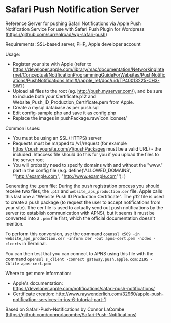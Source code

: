 Safari Push Notification Server
===============================

Reference Server for pushing Safari Notifications via Apple Push Notification Service
For use with Safari Push Plugin for Wordpress (https://github.com/surrealroad/wp-safari-push)

Requirements:
SSL-based server, PHP, Apple developer account

Usage:
 - Register your site with Apple (refer to https://developer.apple.com/library/mac/documentation/NetworkingInternet/Conceptual/NotificationProgrammingGuideForWebsites/PushNotifications/PushNotifications.html#//apple_ref/doc/uid/TP40013225-CH3-SW1 )
 - Upload all files to the root (eg. http://push.myserver.com/), and be sure to include both your Certificate.p12 and Website_Push_ID_Production_Certificate.pem from Apple.
 - Create a mysql database as per push.sql
 - Edit config-sample.php and save it as config.php
 - Replace the images in pushPackage.raw/icon.iconset/

Common issues:
 - You must be using an SSL (HTTPS) server
 - Requests must be mapped to /v1/request (for example https://push.yoursite.com/v1/pushPackages must be a valid URL) - the included .htaccess file should do this for you if you upload the files to the server root
 - You will probably need to specify domains with and without the "www." part in the config file (e.g. define('ALLOWED_DOMAINS', '"http://example.com", "http://www.example.com"'); )

Generating the .pem file:
During the push registration process you should receive two files, the `.p12` and `website_aps_production.cer` file. Apple calls this last one a "Website Push ID Production Certificate".
The p12 file is used to create a push package (to request the user to accept notifications from your site).
The cer file is used to actually send out push notifications by the server (to establish communication with APNS), but it seems it must be converted into a `.pem` file first, which the official documentation doesn't mention.

To perform this conversion, use the command `openssl x509 -in website_aps_production.cer -inform der -out apns-cert.pem -nodes -clcerts` in Terminal.

You can then test that you can connect to APNS using this file with the command `openssl s_client -connect gateway.push.apple.com:2195 -CAfile apns-cert.pem`

Where to get more information:
 - Apple's documentation: https://developer.apple.com/notifications/safari-push-notifications/
 - Certificate creation: http://www.raywenderlich.com/32960/apple-push-notification-services-in-ios-6-tutorial-part-1

Based on Safari-Push-Notifications by Connor LaCombe (https://github.com/connorlacombe/Safari-Push-Notifications)